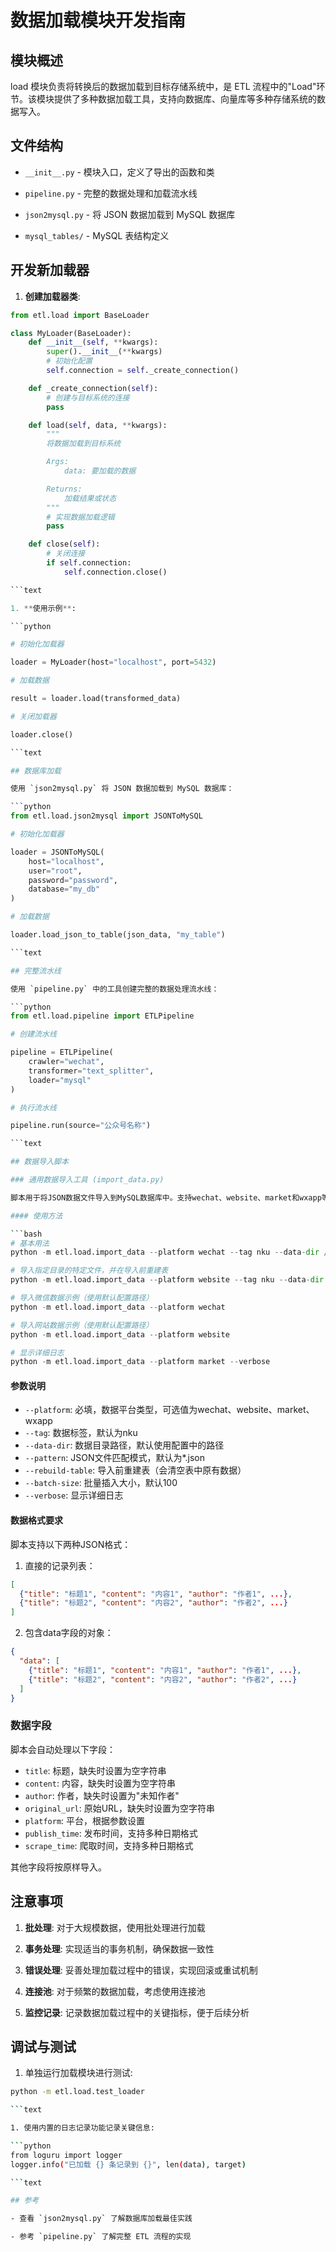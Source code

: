 # 数据加载模块开发指南

## 模块概述

load 模块负责将转换后的数据加载到目标存储系统中，是 ETL 流程中的"Load"环节。该模块提供了多种数据加载工具，支持向数据库、向量库等多种存储系统的数据写入。

## 文件结构

- `__init__.py` - 模块入口，定义了导出的函数和类

- `pipeline.py` - 完整的数据处理和加载流水线

- `json2mysql.py` - 将 JSON 数据加载到 MySQL 数据库

- `mysql_tables/` - MySQL 表结构定义

## 开发新加载器

1. **创建加载器类**:

```python
from etl.load import BaseLoader

class MyLoader(BaseLoader):
    def __init__(self, **kwargs):
        super().__init__(**kwargs)
        # 初始化配置
        self.connection = self._create_connection()

    def _create_connection(self):
        # 创建与目标系统的连接
        pass

    def load(self, data, **kwargs):
        """
        将数据加载到目标系统

        Args:
            data: 要加载的数据

        Returns:
            加载结果或状态
        """
        # 实现数据加载逻辑
        pass

    def close(self):
        # 关闭连接
        if self.connection:
            self.connection.close()

```text

1. **使用示例**:

```python

# 初始化加载器

loader = MyLoader(host="localhost", port=5432)

# 加载数据

result = loader.load(transformed_data)

# 关闭加载器

loader.close()

```text

## 数据库加载

使用 `json2mysql.py` 将 JSON 数据加载到 MySQL 数据库：

```python
from etl.load.json2mysql import JSONToMySQL

# 初始化加载器

loader = JSONToMySQL(
    host="localhost",
    user="root",
    password="password",
    database="my_db"
)

# 加载数据

loader.load_json_to_table(json_data, "my_table")

```text

## 完整流水线

使用 `pipeline.py` 中的工具创建完整的数据处理流水线：

```python
from etl.load.pipeline import ETLPipeline

# 创建流水线

pipeline = ETLPipeline(
    crawler="wechat",
    transformer="text_splitter",
    loader="mysql"
)

# 执行流水线

pipeline.run(source="公众号名称")

```text

## 数据导入脚本

### 通用数据导入工具 (import_data.py)

脚本用于将JSON数据文件导入到MySQL数据库中。支持wechat、website、market和wxapp等多种平台数据。

#### 使用方法

```bash
# 基本用法
python -m etl.load.import_data --platform wechat --tag nku --data-dir /data/raw/wechat

# 导入指定目录的特定文件，并在导入前重建表
python -m etl.load.import_data --platform website --tag nku --data-dir /data/raw/website --pattern "*.json" --rebuild-table

# 导入微信数据示例（使用默认配置路径）
python -m etl.load.import_data --platform wechat

# 导入网站数据示例（使用默认配置路径）
python -m etl.load.import_data --platform website

# 显示详细日志
python -m etl.load.import_data --platform market --verbose
```

#### 参数说明

- `--platform`: 必填，数据平台类型，可选值为wechat、website、market、wxapp
- `--tag`: 数据标签，默认为nku
- `--data-dir`: 数据目录路径，默认使用配置中的路径
- `--pattern`: JSON文件匹配模式，默认为*.json
- `--rebuild-table`: 导入前重建表（会清空表中原有数据）
- `--batch-size`: 批量插入大小，默认100
- `--verbose`: 显示详细日志

#### 数据格式要求

脚本支持以下两种JSON格式：

1. 直接的记录列表：
```json
[
  {"title": "标题1", "content": "内容1", "author": "作者1", ...},
  {"title": "标题2", "content": "内容2", "author": "作者2", ...}
]
```

2. 包含data字段的对象：
```json
{
  "data": [
    {"title": "标题1", "content": "内容1", "author": "作者1", ...},
    {"title": "标题2", "content": "内容2", "author": "作者2", ...}
  ]
}
```

### 数据字段

脚本会自动处理以下字段：

- `title`: 标题，缺失时设置为空字符串
- `content`: 内容，缺失时设置为空字符串
- `author`: 作者，缺失时设置为"未知作者"
- `original_url`: 原始URL，缺失时设置为空字符串
- `platform`: 平台，根据参数设置
- `publish_time`: 发布时间，支持多种日期格式
- `scrape_time`: 爬取时间，支持多种日期格式

其他字段将按原样导入。

## 注意事项

1. **批处理**: 对于大规模数据，使用批处理进行加载

1. **事务处理**: 实现适当的事务机制，确保数据一致性

1. **错误处理**: 妥善处理加载过程中的错误，实现回滚或重试机制

1. **连接池**: 对于频繁的数据加载，考虑使用连接池

1. **监控记录**: 记录数据加载过程中的关键指标，便于后续分析

## 调试与测试

1. 单独运行加载模块进行测试:

```bash
python -m etl.load.test_loader

```text

1. 使用内置的日志记录功能记录关键信息:

```python
from loguru import logger
logger.info("已加载 {} 条记录到 {}", len(data), target)

```text

## 参考

- 查看 `json2mysql.py` 了解数据库加载最佳实践

- 参考 `pipeline.py` 了解完整 ETL 流程的实现

